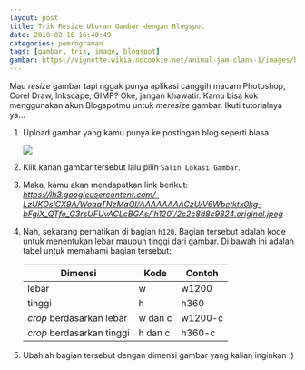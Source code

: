 ```yaml
---
layout: post
title: Trik Resize Ukuran Gambar dengan Blogspot
date: 2018-02-16 16:40:49
categories: pemrograman
tags: [gambar, trik, image, blogspot]
gambar: https://vignette.wikia.nocookie.net/animal-jam-clans-1/images/b/b8/99fcabbb16e931f2d839a311174f9468--anime-manga-girl-moe-anime.jpg/revision/latest?cb=20171231131551
---
```


Mau _resize_ gambar tapi nggak punya aplikasi canggih macam Photoshop, Corel Draw, Inkscape, GIMP? Oke, jangan khawatir. Kamu bisa kok menggunakan akun Blogspotmu untuk _meresize_ gambar. Ikuti tutorialnya ya...

1. Upload gambar yang kamu punya ke postingan blog seperti biasa.

	![](https://s25.postimg.org/roqf4s1vj/Screenshot_from_2018-02-16_16_47_16.png)

2. Klik kanan gambar tersebut lalu pilih `Salin Lokasi Gambar`.

3. Maka, kamu akan mendapatkan link berikut: _https://lh3.googleusercontent.com/-LzUKOslCX9A/WoaaTNzMaOI/AAAAAAAACzU/V6Wbetktx0kg-bFgiX_QTfe_G3rsUFUvACLcBGAs/`h120`/2c2c8d8c9824.original.jpeg_

4. Nah, sekarang perhatikan di bagian `h120`. Bagian tersebut adalah kode untuk menentukan lebar maupun tinggi dari gambar. Di bawah ini adalah tabel untuk memahami bagian tersebut:

	| Dimensi | Kode | Contoh |
	|-|-|-|
	| lebar | w | w1200 |
	| tinggi | h | h360 |
	| _crop_ berdasarkan lebar | w dan c | w1200-c |
	| _crop_ berdasarkan tinggi | h dan c | h360-c |

5. Ubahlah bagian tersebut dengan dimensi gambar yang kalian inginkan :)